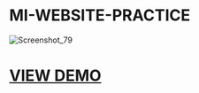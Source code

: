 # MI-WEBSITE-PRACTICE
<img src="https://preview.ibb.co/exVNde/Screenshot_79.png" alt="Screenshot_79" border="0">
<h1><a href="https://romantic-wilson-9eb9d2.netlify.com">VIEW DEMO</a></h1>
